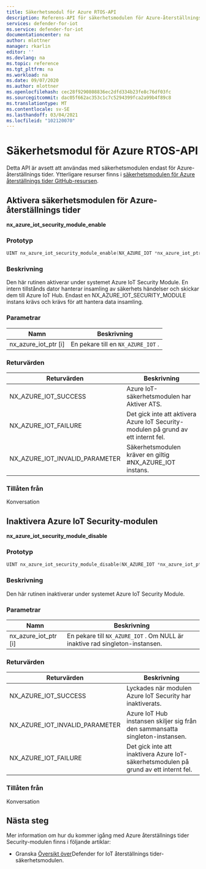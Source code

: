 ```yaml
---
title: Säkerhetsmodul för Azure RTOS-API
description: Referens-API för säkerhetsmodulen för Azure-återställnings tider.
services: defender-for-iot
ms.service: defender-for-iot
documentationcenter: na
author: mlottner
manager: rkarlin
editor: ''
ms.devlang: na
ms.topic: reference
ms.tgt_pltfrm: na
ms.workload: na
ms.date: 09/07/2020
ms.author: mlottner
ms.openlocfilehash: cec28f9290808836ec2dfd334b23fe8c76df03fc
ms.sourcegitcommit: dac05f662ac353c1c7c5294399fca2a99b4f89c8
ms.translationtype: MT
ms.contentlocale: sv-SE
ms.lasthandoff: 03/04/2021
ms.locfileid: "102120070"
---
```

# <a name="security-module-for-azure-rtos-api"></a>Säkerhetsmodul för Azure RTOS-API 

Detta API är avsett att användas med säkerhetsmodulen endast för Azure-återställnings tider. Ytterligare resurser finns i [säkerhetsmodulen för Azure återställnings tider GitHub-resursen](https://github.com/azure-rtos/azure-iot-preview/releases). 

## <a name="enable-security-module-for-azure-rtos"></a>Aktivera säkerhetsmodulen för Azure-återställnings tider

**nx_azure_iot_security_module_enable**

### <a name="prototype"></a>Prototyp

```c
UINT nx_azure_iot_security_module_enable(NX_AZURE_IOT *nx_azure_iot_ptr);
```

### <a name="description"></a>Beskrivning

Den här rutinen aktiverar under systemet Azure IoT Security Module. En intern tillstånds dator hanterar insamling av säkerhets händelser och skickar dem till Azure IoT Hub. Endast en NX_AZURE_IOT_SECURITY_MODULE instans krävs och krävs för att hantera data insamling.

### <a name="parameters"></a>Parametrar

| Namn | Beskrivning |
|---------|---------|
| nx_azure_iot_ptr [i]    | En pekare till en `NX_AZURE_IOT` .  |

### <a name="return-values"></a>Returvärden

|Returvärden  |Beskrivning |
|---------|---------|
|NX_AZURE_IOT_SUCCESS|   Azure IoT-säkerhetsmodulen har Aktiver ATS.     |
|NX_AZURE_IOT_FAILURE   |  Det gick inte att aktivera Azure IoT Security-modulen på grund av ett internt fel.    |
|NX_AZURE_IOT_INVALID_PARAMETER   |  Säkerhetsmodulen kräver en giltig #NX_AZURE_IOT instans.      |

### <a name="allowed-from"></a>Tillåten från

Konversation

## <a name="disable-azure-iot-security-module"></a>Inaktivera Azure IoT Security-modulen

**nx_azure_iot_security_module_disable**


### <a name="prototype"></a>Prototyp

```c
UINT nx_azure_iot_security_module_disable(NX_AZURE_IOT *nx_azure_iot_ptr);
```

### <a name="description"></a>Beskrivning

Den här rutinen inaktiverar under systemet Azure IoT Security Module.

### <a name="parameters"></a>Parametrar

| Namn | Beskrivning |
|---------|---------|
| nx_azure_iot_ptr [i]    | En pekare till `NX_AZURE_IOT` . Om NULL är inaktive rad singleton-instansen. |

### <a name="return-values"></a>Returvärden

|Returvärden  |Beskrivning |
|---------|---------|
|NX_AZURE_IOT_SUCCESS     |   Lyckades när modulen Azure IoT Security har inaktiverats.      |
|NX_AZURE_IOT_INVALID_PARAMETER   |  Azure IoT Hub instansen skiljer sig från den sammansatta singleton-instansen.       |
|NX_AZURE_IOT_FAILURE    |  Det gick inte att inaktivera Azure IoT-säkerhetsmodulen på grund av ett internt fel.       |

### <a name="allowed-from"></a>Tillåten från

Konversation


## <a name="next-steps"></a>Nästa steg

Mer information om hur du kommer igång med Azure återställnings tider Security-modulen finns i följande artiklar:

- Granska [Översikt över](iot-security-azure-rtos.md)Defender for IoT återställnings tider-säkerhetsmodulen.